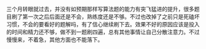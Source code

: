 三个月转眼就过去，并没有如预期那样写算法题的能力有突飞猛进的提升，很多题目刷了第一次之后后面还是不会，熟练度还是不够。不过也改掉了之前只是死磕坏习惯，不会的要看好的题解吗，有了信心继续刷下去。效果不好的原因应该是投入的时间和精力还不够，做不到一题刷四遍，总有其他事情让自己分散注意力。不过慢慢来，不着急，其他方面也不能落下。